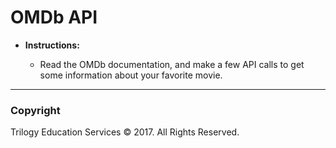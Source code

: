 # OMDb API

* **Instructions:**

  * Read the OMDb documentation, and make a few API calls to
    get some information about your favorite movie.

- - -

### Copyright

Trilogy Education Services © 2017. All Rights Reserved.
